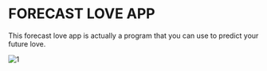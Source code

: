 <h1> FORECAST LOVE APP </h1>

<p>This forecast love app is actually a program that you can use to predict your future love.</p>

![1](https://user-images.githubusercontent.com/125409221/229785947-f4e18c05-e4a8-4440-a5cb-78918b88ae56.jpg)


